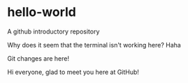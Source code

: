 # hello-world
A github introductory repository

Why does it seem that the terminal isn't working here? Haha




Git changes are here!



Hi everyone, glad to meet you here at GitHub!
